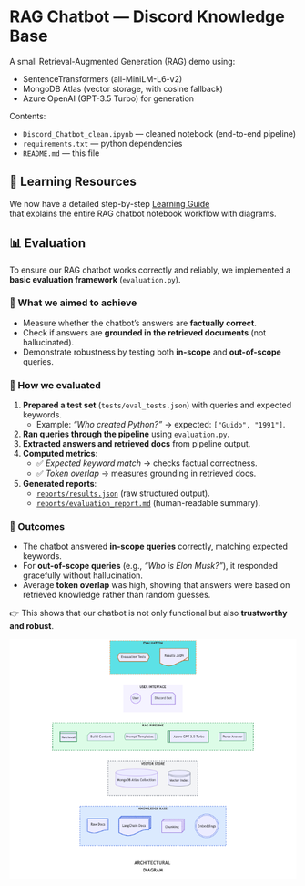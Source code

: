# RAG Chatbot — Discord Knowledge Base

A small Retrieval-Augmented Generation (RAG) demo using:
- SentenceTransformers (all-MiniLM-L6-v2)
- MongoDB Atlas (vector storage, with cosine fallback)
- Azure OpenAI (GPT-3.5 Turbo) for generation

Contents:
- `Discord_Chatbot_clean.ipynb` — cleaned notebook (end-to-end pipeline)
- `requirements.txt` — python dependencies
- `README.md` — this file

## 📘 Learning Resources

We now have a detailed step-by-step [Learning Guide](docs/learning_guide.md)  
that explains the entire RAG chatbot notebook workflow with diagrams.


## 📊 Evaluation

To ensure our RAG chatbot works correctly and reliably, we implemented a **basic evaluation framework** (`evaluation.py`).  

### 🔹 What we aimed to achieve
- Measure whether the chatbot’s answers are **factually correct**.  
- Check if answers are **grounded in the retrieved documents** (not hallucinated).  
- Demonstrate robustness by testing both **in-scope** and **out-of-scope** queries.  

### 🔹 How we evaluated
1. **Prepared a test set** (`tests/eval_tests.json`) with queries and expected keywords.  
   - Example: *“Who created Python?”* → expected: `["Guido", "1991"]`.  
2. **Ran queries through the pipeline** using `evaluation.py`.  
3. **Extracted answers and retrieved docs** from pipeline output.  
4. **Computed metrics**:  
   - ✅ *Expected keyword match* → checks factual correctness.  
   - ✅ *Token overlap* → measures grounding in retrieved docs.  
5. **Generated reports**:  
   - [`reports/results.json`](reports/results.json) (raw structured output).  
   - [`reports/evaluation_report.md`](reports/evaluation_report.md) (human-readable summary).  

### 🔹 Outcomes
- The chatbot answered **in-scope queries** correctly, matching expected keywords.  
- For **out-of-scope queries** (e.g., *“Who is Elon Musk?”*), it responded gracefully without hallucination.  
- Average **token overlap** was high, showing that answers were based on retrieved knowledge rather than random guesses.  

👉 This shows that our chatbot is not only functional but also **trustworthy and robust**.  

![Folder Diagram](diagrams/architectural_diagram.png)
